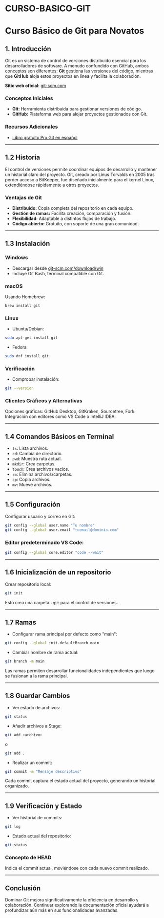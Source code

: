 # CURSO-BASICO-GIT

# Curso Básico de Git para Novatos

## 1. Introducción
Git es un sistema de control de versiones distribuido esencial para los desarrolladores de software. A menudo confundido con GitHub, ambos conceptos son diferentes: **Git** gestiona las versiones del código, mientras que **GitHub** aloja estos proyectos en línea y facilita la colaboración.

**Sitio web oficial:** [git-scm.com](https://git-scm.com)

### Conceptos Iniciales
- **Git:** Herramienta distribuida para gestionar versiones de código.
- **GitHub:** Plataforma web para alojar proyectos gestionados con Git.

### Recursos Adicionales
- [Libro gratuito Pro Git en español](https://git-scm.com/book/es/v2)

---

## 1.2 Historia

El control de versiones permite coordinar equipos de desarrollo y mantener un historial claro del proyecto. Git, creado por Linus Torvalds en 2005 tras perder acceso a BitKeeper, fue diseñado inicialmente para el kernel Linux, extendiéndose rápidamente a otros proyectos.

### Ventajas de Git
- **Distribuido:** Copia completa del repositorio en cada equipo.
- **Gestión de ramas:** Facilita creación, comparación y fusión.
- **Flexibilidad:** Adaptable a distintos flujos de trabajo.
- **Código abierto:** Gratuito, con soporte de una gran comunidad.

---

## 1.3 Instalación

### Windows
- Descargar desde [git-scm.com/download/win](https://git-scm.com/download/win)
- Incluye Git Bash, terminal compatible con Git.

### macOS
Usando Homebrew:
```bash
brew install git
```

### Linux
- Ubuntu/Debian:
```bash
sudo apt-get install git
```
- Fedora:
```bash
sudo dnf install git
```

### Verificación
- Comprobar instalación:
```bash
git --version
```

### Clientes Gráficos y Alternativas
Opciones gráficas: GitHub Desktop, GitKraken, Sourcetree, Fork. Integración con editores como VS Code o IntelliJ IDEA.

---

## 1.4 Comandos Básicos en Terminal
- `ls`: Lista archivos.
- `cd`: Cambia de directorio.
- `pwd`: Muestra ruta actual.
- `mkdir`: Crea carpetas.
- `touch`: Crea archivos vacíos.
- `rm`: Elimina archivos/carpetas.
- `cp`: Copia archivos.
- `mv`: Mueve archivos.

---

## 1.5 Configuración
Configurar usuario y correo en Git:
```bash
git config --global user.name "Tu nombre"
git config --global user.email "tuemail@dominio.com"
```

### Editor predeterminado VS Code:
```bash
git config --global core.editor "code --wait"
```

---

## 1.6 Inicialización de un repositorio
Crear repositorio local:
```bash
git init
```

Esto crea una carpeta `.git` para el control de versiones.

---

## 1.7 Ramas
- Configurar rama principal por defecto como "main":
```bash
git config --global init.defaultBranch main
```
- Cambiar nombre de rama actual:
```bash
git branch -m main
```

Las ramas permiten desarrollar funcionalidades independientes que luego se fusionan a la rama principal.

---

## 1.8 Guardar Cambios
- Ver estado de archivos:
```bash
git status
```
- Añadir archivos a Stage:
```bash
git add <archivo>
```
o
```bash
git add .
```
- Realizar un commit:
```bash
git commit -m "Mensaje descriptivo"
```

Cada commit captura el estado actual del proyecto, generando un historial organizado.

---

## 1.9 Verificación y Estado
- Ver historial de commits:
```bash
git log
```
- Estado actual del repositorio:
```bash
git status
```

### Concepto de HEAD
Indica el commit actual, moviéndose con cada nuevo commit realizado.

---

## Conclusión
Dominar Git mejora significativamente la eficiencia en desarrollo y colaboración. Continuar explorando la documentación oficial ayudará a profundizar aún más en sus funcionalidades avanzadas.

